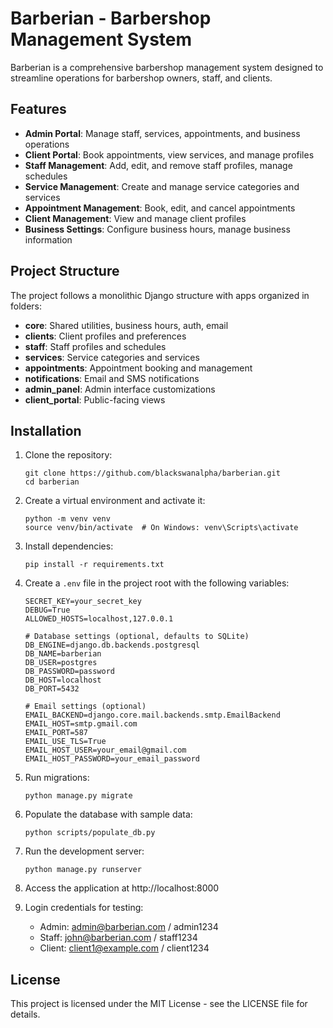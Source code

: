 # Barberian - Barbershop Management System

Barberian is a comprehensive barbershop management system designed to streamline operations for barbershop owners, staff, and clients.

## Features

- **Admin Portal**: Manage staff, services, appointments, and business operations
- **Client Portal**: Book appointments, view services, and manage profiles
- **Staff Management**: Add, edit, and remove staff profiles, manage schedules
- **Service Management**: Create and manage service categories and services
- **Appointment Management**: Book, edit, and cancel appointments
- **Client Management**: View and manage client profiles
- **Business Settings**: Configure business hours, manage business information

## Project Structure

The project follows a monolithic Django structure with apps organized in folders:

- **core**: Shared utilities, business hours, auth, email
- **clients**: Client profiles and preferences
- **staff**: Staff profiles and schedules
- **services**: Service categories and services
- **appointments**: Appointment booking and management
- **notifications**: Email and SMS notifications
- **admin_panel**: Admin interface customizations
- **client_portal**: Public-facing views

## Installation

1. Clone the repository:
   ```
   git clone https://github.com/blackswanalpha/barberian.git
   cd barberian
   ```

2. Create a virtual environment and activate it:
   ```
   python -m venv venv
   source venv/bin/activate  # On Windows: venv\Scripts\activate
   ```

3. Install dependencies:
   ```
   pip install -r requirements.txt
   ```

4. Create a `.env` file in the project root with the following variables:
   ```
   SECRET_KEY=your_secret_key
   DEBUG=True
   ALLOWED_HOSTS=localhost,127.0.0.1

   # Database settings (optional, defaults to SQLite)
   DB_ENGINE=django.db.backends.postgresql
   DB_NAME=barberian
   DB_USER=postgres
   DB_PASSWORD=password
   DB_HOST=localhost
   DB_PORT=5432

   # Email settings (optional)
   EMAIL_BACKEND=django.core.mail.backends.smtp.EmailBackend
   EMAIL_HOST=smtp.gmail.com
   EMAIL_PORT=587
   EMAIL_USE_TLS=True
   EMAIL_HOST_USER=your_email@gmail.com
   EMAIL_HOST_PASSWORD=your_email_password
   ```

5. Run migrations:
   ```
   python manage.py migrate
   ```

6. Populate the database with sample data:
   ```
   python scripts/populate_db.py
   ```

7. Run the development server:
   ```
   python manage.py runserver
   ```

8. Access the application at http://localhost:8000

9. Login credentials for testing:
   - Admin: admin@barberian.com / admin1234
   - Staff: john@barberian.com / staff1234
   - Client: client1@example.com / client1234

## License

This project is licensed under the MIT License - see the LICENSE file for details.
